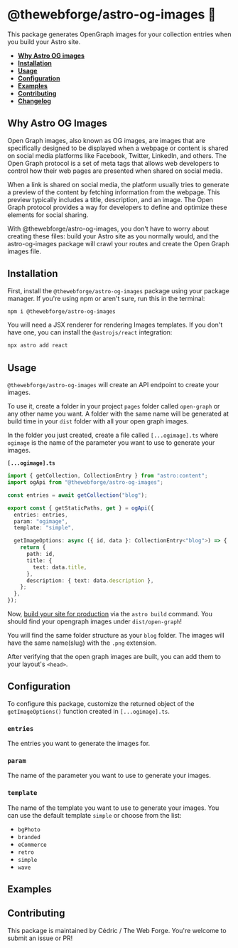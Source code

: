 # @thewebforge/astro-og-images 🌠

This package generates OpenGraph images for your collection entries when you build your Astro site.

- <strong>[Why Astro OG images](#why-astro-og-images)</strong>
- <strong>[Installation](#installation)</strong>
- <strong>[Usage](#usage)</strong>
- <strong>[Configuration](#configuration)</strong>
- <strong>[Examples](#examples)</strong>
- <strong>[Contributing](#contributing)</strong>
- <strong>[Changelog](#changelog)</strong>

## Why Astro OG Images

Open Graph images, also known as OG images, are images that are specifically designed to be displayed when a webpage or content is shared on social media platforms like Facebook, Twitter, LinkedIn, and others. The Open Graph protocol is a set of meta tags that allows web developers to control how their web pages are presented when shared on social media.

When a link is shared on social media, the platform usually tries to generate a preview of the content by fetching information from the webpage. This preview typically includes a title, description, and an image. The Open Graph protocol provides a way for developers to define and optimize these elements for social sharing.

With @thewebforge/astro-og-images, you don't have to worry about creating these files: build your Astro site as you normally would, and the astro-og-images package will crawl your routes and create the Open Graph images file.

## Installation

First, install the `@thewebforge/astro-og-images` package using your package manager. If you're using npm or aren't sure, run this in the terminal:

```sh
npm i @thewebforge/astro-og-images
```

You will need a JSX renderer for rendering Images templates. If you don't have one, you can install the `@astrojs/react` integration:

```sh
npx astro add react
```

## Usage

`@thewebforge/astro-og-images` will create an API endpoint to create your images.

To use it, create a folder in your project `pages` folder called `open-graph` or any other name you want. A folder with the same name will be generated at build time in your `dist` folder with all your open graph images.

In the folder you just created, create a file called `[...ogimage].ts` where `ogimage` is the name of the parameter you want to use to generate your images.

**`[...ogimage].ts`**

```ts
import { getCollection, CollectionEntry } from "astro:content";
import ogApi from "@thewebforge/astro-og-images";

const entries = await getCollection("blog");

export const { getStaticPaths, get } = ogApi({
  entries: entries,
  param: "ogimage",
  template: "simple",

  getImageOptions: async ({ id, data }: CollectionEntry<"blog">) => {
    return {
      path: id,
      title: {
        text: data.title,
      },
      description: { text: data.description },
    };
  },
});
```

Now, [build your site for production](https://docs.astro.build/en/reference/cli-reference/#astro-build) via the `astro build` command. You should find your opengraph images under `dist/open-graph`!

You will find the same folder structure as your `blog` folder. The images will have the same name(slug) with the `.png` extension.

After verifying that the open graph images are built, you can add them to your layout's `<head>`.

## Configuration
To configure this package, customize the returned object of the `getImageOptions()` function created in `[...ogimage].ts`.


### `entries`

The entries you want to generate the images for.

### `param`

The name of the parameter you want to use to generate your images.

### `template`

The name of the template you want to use to generate your images. You can use the default template `simple` or choose from the list:
- `bgPhoto` 
- `branded`
- `eCommerce`
- `retro`
- `simple`
- `wave`

## Examples

## Contributing

This package is maintained by Cédric / The Web Forge. You're welcome to submit an issue or PR!
